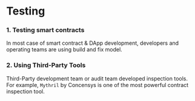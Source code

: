 # Testing

### 1. Testing smart contracts
In most case of smart contract & DApp development, developers and operating teams are using build and fix model.

### 2. Using Third-Party Tools
Third-Party development team or audit team developed inspection tools.  
For example, `Mythril` by Concensys is one of the most powerful contract inspection tool.